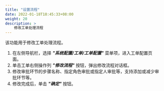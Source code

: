 ```yaml
---
title: "设置流程"
date: 2022-01-18T18:45:33+08:00
weight: 20
description: >
    修改工单处理流程
---
```


该功能用于修改工单处理流程。

1. 在左侧导航栏，选择 **_"系统配置/工单/工单配置"_** 菜单项，进入工单配置页面。
2. 单击工单右侧操作列 **_"修改流程"_** 按钮，弹出修改流程对话框。
2. 修改审批环节的步骤名称、指定角色审批或指定人审批等，支持添加或减少审批环节等。
3. 修改完成后，单击 **_"确定"_** 按钮。
